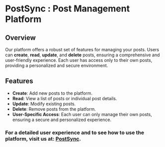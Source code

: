 # PostSync : Post Management Platform

## Overview

Our platform offers a robust set of features for managing your posts. Users can **create**, **read**, **update**, and **delete** posts, ensuring a comprehensive and user-friendly experience. Each user has access only to their own posts, providing a personalized and secure environment.

## Features

- **Create**: Add new posts to the platform.
- **Read**: View a list of posts or individual post details.
- **Update**: Modify existing posts.
- **Delete**: Remove posts from the platform.
- **User-Specific Access**: Each user can only manage their own posts, ensuring a secure and personalized experience.


### For a detailed user experience and to see how to use the platform, visit us at: [PostSync](https://postsync.vercel.app/).

